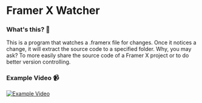 # Framer X Watcher

### What's this? 🤔
This is a program that watches a .framerx file for changes. Once it notices a change, it will extract the source code to a specified folder. Why, you may ask? To more easily share the source code of a Framer X project or to do better version controlling.

### Example Video 📹
[![Example Video](https://img.youtube.com/vi/80_tKgS5Xi8/maxresdefault.jpg)](https://www.youtube.com/watch?v=https://youtu.be/80_tKgS5Xi8)
